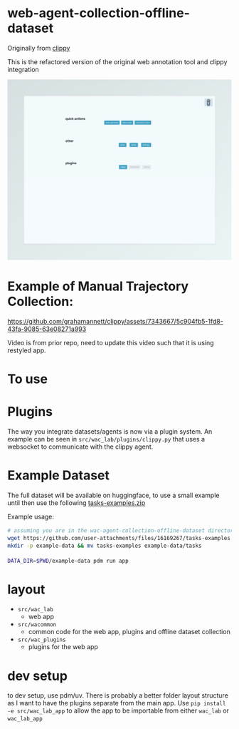 # web-agent-collection-offline-dataset

Originally from [clippy](https://github.com/grahamannett/clippy)

This is the refactored version of the original web annotation tool and clippy integration

![wac-start](docs/assets/wac-lab-start.jpeg)

# Example of Manual Trajectory Collection:

https://github.com/grahamannett/clippy/assets/7343667/5c904fb5-1fd8-43fa-9085-63e08271a993

Video is from prior repo, need to update this video such that it is using restyled app.

# To use

# Plugins

The way you integrate datasets/agents is now via a plugin system. An example can be seen in `src/wac_lab/plugins/clippy.py` that uses a websocket to communicate with the clippy agent.

# Example Dataset

The full dataset will be available on huggingface, to use a small example until then use the following [tasks-examples.zip](https://github.com/user-attachments/files/16169267/tasks-examples.zip)

Example usage:

```bash
# assuming you are in the wac-agent-collection-offline-dataset directory
wget https://github.com/user-attachments/files/16169267/tasks-examples.zip && unzip tasks-examples.zip
mkdir -p example-data && mv tasks-examples example-data/tasks

DATA_DIR=$PWD/example-data pdm run app
```

# layout

- `src/wac_lab`
  - web app
- `src/wacommon`
  - common code for the web app, plugins and offline dataset collection
- `src/wac_plugins`
  - plugins for the web app



# dev setup

to dev setup, use pdm/uv.  There is probably a better folder layout structure as I want to have the plugins separate from the main app. Use `pip install -e src/wac_lab_app` to allow the app to be importable from either `wac_lab` or `wac_lab_app`

